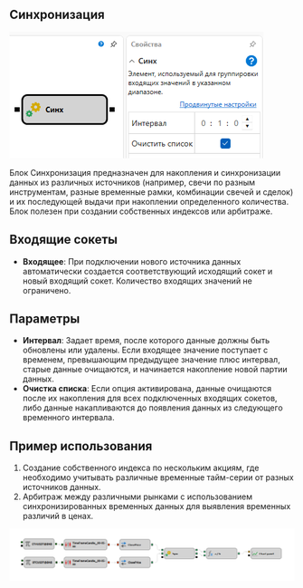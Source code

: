 ## Синхронизация

![Designer Sync 00](../../../../../../images/designer_sync_00.png)

Блок Синхронизация предназначен для накопления и синхронизации данных из различных источников (например, свечи по разным инструментам, разные временные рамки, комбинации свечей и сделок) и их последующей выдачи при накоплении определенного количества. Блок полезен при создании собственных индексов или арбитраже.

## Входящие сокеты

- **Входящее**: При подключении нового источника данных автоматически создается соответствующий исходящий сокет и новый входящий сокет. Количество входящих значений не ограничено.

## Параметры

- **Интервал**: Задает время, после которого данные должны быть обновлены или удалены. Если входящее значение поступает с временем, превышающим предыдущее значение плюс интервал, старые данные очищаются, и начинается накопление новой партии данных.
- **Очистка списка**: Если опция активирована, данные очищаются после их накопления для всех подключенных входящих сокетов, либо данные накапливаются до появления данных из следующего временного интервала.

## Пример использования

1. Создание собственного индекса по нескольким акциям, где необходимо учитывать различные временные тайм-серии от разных источников данных.
2. Арбитраж между различными рынками с использованием синхронизированных временных данных для выявления временных различий в ценах.

![Designer Sync 01](../../../../../../images/designer_sync_01.png)